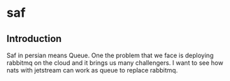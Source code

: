 # saf

## Introduction
Saf in persian means Queue. One the problem that we face is deploying rabbitmq on the cloud and it brings us many challengers.
I want to see how nats with jetstream can work as queue to replace rabbitmq.
